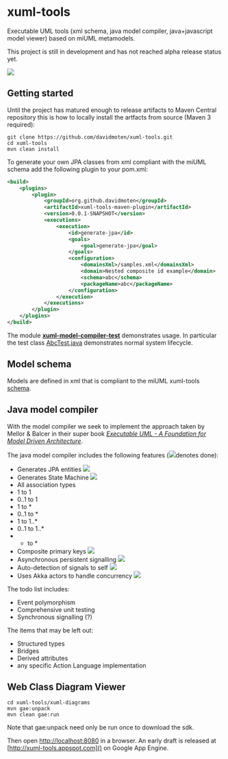 xuml-tools
==========

Executable UML tools (xml schema, java model compiler, java+javascript model viewer) based on miUML metamodels.

This project is still in development and has not reached alpha release status yet.

<img src="https://github.com/davidmoten/xuml-tools/raw/master/xuml-diagrams/src/docs/class-diagram.png">

Getting started
---------------
Until the project has matured enough to release artifacts to Maven Central repository this is how to locally install the artfacts from source (Maven 3 required):

    git clone https://github.com/davidmoten/xuml-tools.git
    cd xuml-tools
    mvn clean install

To generate your own JPA classes from xml compliant with the miUML schema add the following plugin to your pom.xml:
```xml
<build>
	<plugins>
		<plugin>
			<groupId>org.github.davidmoten</groupId>
			<artifactId>xuml-tools-maven-plugin</artifactId>
			<version>0.0.1-SNAPSHOT</version>
			<executions>
				<execution>
					<id>generate-jpa</id>
					<goals>
						<goal>generate-jpa</goal>
					</goals>
					<configuration>
						<domainsXml>/samples.xml</domainsXml>
						<domain>Nested composite id example</domain>
						<schema>abc</schema>
						<packageName>abc</packageName>
					</configuration>
				</execution>
			</executions>
		</plugin>
	</plugins>
</build>
```
The module [**xuml-model-compiler-test**](https://github.com/davidmoten/xuml-tools/tree/master/xuml-model-compiler-test) demonstrates usage. In particular the test class [AbcTest.java](https://github.com/davidmoten/xuml-tools/blob/master/xuml-model-compiler-test/src/test/java/xuml/tools/jaxb/compiler/test/AbcTest.java) demonstrates normal system lifecycle.

Model schema
------------
Models are defined in xml that is compliant to the miUML xuml-tools [schema](https://github.com/davidmoten/xuml-tools/blob/master/miuml-jaxb/src/main/resources/miuml-metamodel.xsd). 

Java model compiler
-------------------
With the model compiler we seek to implement the approach taken by Mellor & Balcer in their super book [*Executable UML - A Foundation for Model Driven Architecture*](http://www.executableumlbook.com/).

The java model compiler includes the following features (<img src="https://github.com/davidmoten/xuml-tools/raw/master/src/docs/tick.png">denotes done):
* Generates JPA entities  <img src="https://github.com/davidmoten/xuml-tools/raw/master/src/docs/tick.png"> 
* Generates State Machine  <img src="https://github.com/davidmoten/xuml-tools/raw/master/src/docs/tick.png"> 
* All association types
 * 1 to 1
 * 0..1 to 1
 * 1 to *
 * 0..1 to *
 * 1 to 1..*
 * 0..1 to 1..*
 * * to *
* Composite primary keys  <img src="https://github.com/davidmoten/xuml-tools/raw/master/src/docs/tick.png"> 
* Asynchronous persistent signalling  <img src="https://github.com/davidmoten/xuml-tools/raw/master/src/docs/tick.png"> 
* Auto-detection of signals to self <img src="https://github.com/davidmoten/xuml-tools/raw/master/src/docs/tick.png">
* Uses Akka actors to handle concurrency <img src="https://github.com/davidmoten/xuml-tools/raw/master/src/docs/tick.png">

The todo list includes:
* Event polymorphism
* Comprehensive unit testing
* Synchronous signalling (?) 

The items that may be left out:
* Structured types
* Bridges
* Derived attributes 
* any specific Action Language implementation 

Web Class Diagram Viewer
------------------------

    cd xuml-tools/xuml-diagrams
    mvn gae:unpack 
    mvn clean gae:run
    
Note that gae:unpack need only be run once to download the sdk.

Then open [http://localhost:8080]() in a browser. An early draft is released at [http://xuml-tools.appspot.com]() on Google App Engine.
